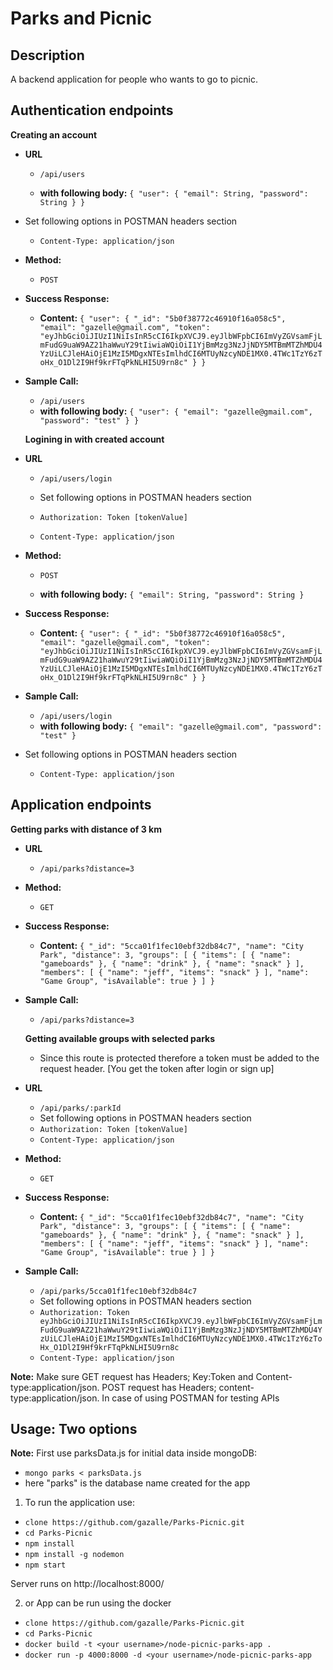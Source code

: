 # Parks and Picnic

## Description
A backend application for people who wants to go to picnic. 

## Authentication endpoints

**Creating an account**
* **URL**

  * `/api/users`

  * **with following body:** `{
  "user": {
    "email": String,
    "password": String
  }
}`
* Set following options in POSTMAN headers section
  * `Content-Type: application/json`

* **Method:**

  * `POST`

* **Success Response:**

   * **Content:** `{
    "user": {
        "_id": "5b0f38772c46910f16a058c5",
        "email": "gazelle@gmail.com",
        "token": "eyJhbGciOiJIUzI1NiIsInR5cCI6IkpXVCJ9.eyJlbWFpbCI6ImVyZGVsamFjLmFudG9uaW9AZ21haWwuY29tIiwiaWQiOiI1YjBmMzg3NzJjNDY5MTBmMTZhMDU4YzUiLCJleHAiOjE1MzI5MDgxNTEsImlhdCI6MTUyNzcyNDE1MX0.4TWc1TzY6zToHx_O1Dl2I9Hf9krFTqPkNLHI5U9rn8c"
    }
}`

* **Sample Call:**

  * `/api/users`
  * **with following body:** `{
  "user": {
    "email": "gazelle@gmail.com",
    "password": "test"
  }
}`

  **Logining in with created account**
* **URL**

  * `/api/users/login`

  * Set following options in POSTMAN headers section
  * `Authorization: Token [tokenValue]`
  * `Content-Type: application/json`

* **Method:**

  * `POST`

   * **with following body:** `{
    "email": String,
    "password": String
}`

* **Success Response:**

   * **Content:** `{
    "user": {
        "_id": "5b0f38772c46910f16a058c5",
        "email": "gazelle@gmail.com",
        "token": "eyJhbGciOiJIUzI1NiIsInR5cCI6IkpXVCJ9.eyJlbWFpbCI6ImVyZGVsamFjLmFudG9uaW9AZ21haWwuY29tIiwiaWQiOiI1YjBmMzg3NzJjNDY5MTBmMTZhMDU4YzUiLCJleHAiOjE1MzI5MDgxNTEsImlhdCI6MTUyNzcyNDE1MX0.4TWc1TzY6zToHx_O1Dl2I9Hf9krFTqPkNLHI5U9rn8c"
    }
}`

* **Sample Call:**

  * `/api/users/login`
  * **with following body:** `{
    "email": "gazelle@gmail.com",
    "password": "test"
}`
* Set following options in POSTMAN headers section
  * `Content-Type: application/json`

 ## Application endpoints 

 **Getting parks with distance of 3 km**
* **URL**

  * `/api/parks?distance=3`

* **Method:**

  * `GET`

* **Success Response:**

   * **Content:** `{
        "_id": "5cca01f1fec10ebf32db84c7",
        "name": "City Park",
        "distance": 3,
        "groups": [
            {
                "items": [
                    {
                        "name": "gameboards"
                    },
                    {
                        "name": "drink"
                    },
                    {
                        "name": "snack"
                    }
                ],
                "members": [
                    {
                        "name": "jeff",
                        "items": "snack"
                    }
                ],
                "name": "Game Group",
                "isAvailable": true
            }
        ]
    }`

* **Sample Call:**

  * `/api/parks?distance=3`

  **Getting available groups with selected parks**
  * Since this route is protected therefore a token must be added to the request header. [You get the token after login or sign up]
* **URL**

  * `/api/parks/:parkId`
   * Set following options in POSTMAN headers section
  * `Authorization: Token [tokenValue]`
  * `Content-Type: application/json`

* **Method:**

  * `GET`


* **Success Response:**

   * **Content:** `{
        "_id": "5cca01f1fec10ebf32db84c7",
        "name": "City Park",
        "distance": 3,
        "groups": [
            {
                "items": [
                    {
                        "name": "gameboards"
                    },
                    {
                        "name": "drink"
                    },
                    {
                        "name": "snack"
                    }
                ],
                "members": [
                    {
                        "name": "jeff",
                        "items": "snack"
                    }
                ],
                "name": "Game Group",
                "isAvailable": true
            }
        ]
    }`

* **Sample Call:**

  * `/api/parks/5cca01f1fec10ebf32db84c7`
  * Set following options in POSTMAN headers section
  * `Authorization: Token eyJhbGciOiJIUzI1NiIsInR5cCI6IkpXVCJ9.eyJlbWFpbCI6ImVyZGVsamFjLmFudG9uaW9AZ21haWwuY29tIiwiaWQiOiI1YjBmMzg3NzJjNDY5MTBmMTZhMDU4YzUiLCJleHAiOjE1MzI5MDgxNTEsImlhdCI6MTUyNzcyNDE1MX0.4TWc1TzY6zToHx_O1Dl2I9Hf9krFTqPkNLHI5U9rn8c`
  * `Content-Type: application/json`

**Note:**  Make sure GET request has Headers; Key:Token and Content-type:application/json. POST request has Headers; content-type:application/json. In case of using POSTMAN for testing APIs

## Usage: Two options

**Note:**  First use parksData.js for initial data inside mongoDB:
* `mongo parks < parksData.js`
* here "parks" is the database name created for the app

1. To run the application use:
* `clone https://github.com/gazalle/Parks-Picnic.git`
* `cd Parks-Picnic`
* `npm install`
* `npm install -g nodemon`
* `npm start`

Server runs on http://localhost:8000/

2. or App can be run using the docker
* `clone https://github.com/gazalle/Parks-Picnic.git`
* `cd Parks-Picnic`
* `docker build -t <your username>/node-picnic-parks-app .`
* `docker run -p 4000:8000 -d <your username>/node-picnic-parks-app`



